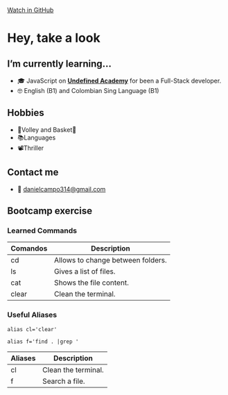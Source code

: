 [Watch in GitHub](https://github.com/DrLack47)
# Hey, take a look
## I’m currently learning...
- 🎓 JavaScript on [**Undefined Academy**](https://undefined.academy/) for been a Full-Stack developer. 
- 🤓 English (B1) and Colombian Sing Language (B1)
## Hobbies
- 🏐Volley and Basket🏀
- 📚Languages
- 📽Thriller
## Contact me
- 📧 danielcampo314@gmail.com
## Bootcamp exercise
### Learned Commands
|Comandos|           Description           |
|--------|---------------------------------|
|cd      |Allows to change between folders.|
|ls      |Gives a list of files.           |
|cat     |Shows the file content.          |
|clear   |Clean the terminal.              |
### Useful Aliases 
```
alias cl='clear'
```
```
alias f='find . |grep '
```
|Aliases|    Description    |
|-------|-------------------|
|cl     |Clean the terminal.|
|f      |Search a file.     |
